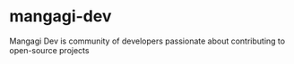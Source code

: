 # mangagi-dev
Mangagi Dev is community of developers passionate about contributing to open-source projects
